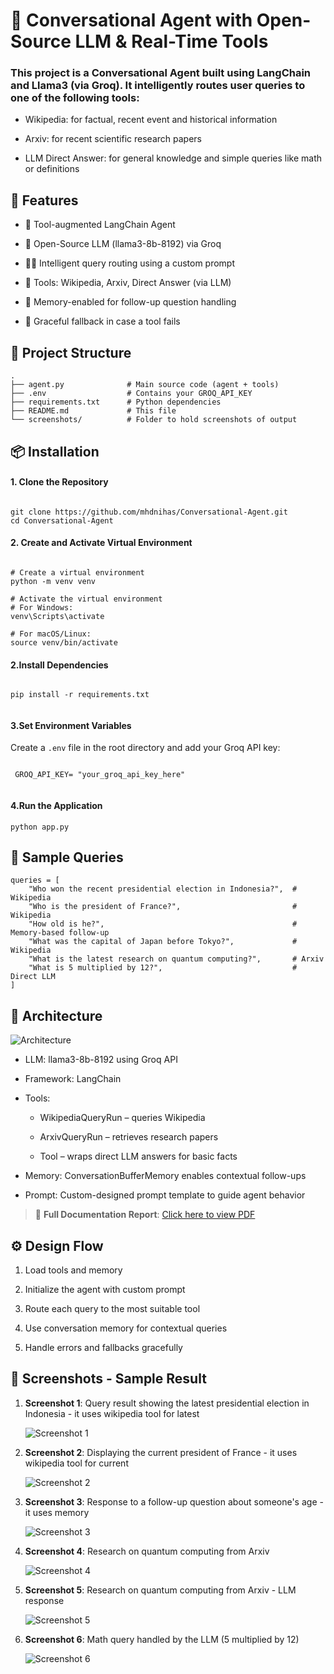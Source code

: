 # 🧠 Conversational Agent with Open-Source LLM & Real-Time Tools

### This project is a Conversational Agent built using LangChain and Llama3 (via Groq). It intelligently routes user queries to one of the following tools:

* Wikipedia: for factual, recent event and historical information

* Arxiv: for recent scientific research papers

* LLM Direct Answer: for general knowledge and simple queries like math or definitions

## 🚀 Features
* 🔗 Tool-augmented LangChain Agent

* 🧠 Open-Source LLM (llama3-8b-8192) via Groq

* 🕵️‍♂️ Intelligent query routing using a custom prompt

* 🧰 Tools: Wikipedia, Arxiv, Direct Answer (via LLM)

* 🧵 Memory-enabled for follow-up question handling

* 🔄 Graceful fallback in case a tool fails

## 📂 Project Structure
```
.
├── agent.py              # Main source code (agent + tools)
├── .env                  # Contains your GROQ_API_KEY
├── requirements.txt      # Python dependencies
├── README.md             # This file
└── screenshots/          # Folder to hold screenshots of output

```


## 📦 Installation
#### 1. Clone the Repository

```

git clone https://github.com/mhdnihas/Conversational-Agent.git
cd Conversational-Agent

```

#### 2. Create and Activate Virtual Environment

```

# Create a virtual environment
python -m venv venv

# Activate the virtual environment
# For Windows:
venv\Scripts\activate

# For macOS/Linux:
source venv/bin/activate

```


#### 2.Install Dependencies

```  

pip install -r requirements.txt  


```


#### 3.Set Environment Variables

Create a ```.env``` file in the root directory and add your Groq API key:


``` 

 GROQ_API_KEY= "your_groq_api_key_here"  
 
 ```


#### 4.Run the Application

``` 
python app.py 

```


## 💬 Sample Queries

```
queries = [
    "Who won the recent presidential election in Indonesia?",  # Wikipedia
    "Who is the president of France?",                         # Wikipedia
    "How old is he?",                                          # Memory-based follow-up
    "What was the capital of Japan before Tokyo?",             # Wikipedia
    "What is the latest research on quantum computing?",       # Arxiv
    "What is 5 multiplied by 12?",                             # Direct LLM
]

```

## 🧱 Architecture


![Architecture](screenshots/Ai-Agent-workflow.png)



* LLM: llama3-8b-8192 using Groq API

* Framework: LangChain

* Tools:

    * WikipediaQueryRun – queries Wikipedia

    * ArxivQueryRun – retrieves research papers

    * Tool – wraps direct LLM answers for basic facts

* Memory: ConversationBufferMemory enables contextual follow-ups

* Prompt: Custom-designed prompt template to guide agent behavior


> 📄 **Full Documentation Report**: [Click here to view PDF](https://drive.google.com/file/d/1gQHdF8bkRe5n2dCorKejl5g4it9NI5x9/view?usp=sharing)


## ⚙️ Design Flow

1. Load tools and memory

2. Initialize the agent with custom prompt

3. Route each query to the most suitable tool

4. Use conversation memory for contextual queries

5. Handle errors and fallbacks gracefully




## 📸 Screenshots - Sample Result

1. **Screenshot 1**: Query result showing the latest presidential election in Indonesia - it uses wikipedia tool for latest

   ![Screenshot 1](screenshots/Screenshot1.png)

2. **Screenshot 2**: Displaying the current president of France -  it uses wikipedia tool for current 

   ![Screenshot 2](screenshots/Screenshot2.png)

3. **Screenshot 3**: Response to a follow-up question about someone's age - it uses memory

   ![Screenshot 3](screenshots/Screenshot3.png)

4. **Screenshot 4**: Research on quantum computing from Arxiv

   ![Screenshot 4](screenshots/Screenshot4.png)

5. **Screenshot 5**: Research on quantum computing from Arxiv - LLM response

   ![Screenshot 5](screenshots/Screenshot5.png)

6. **Screenshot 6**: Math query handled by the LLM (5 multiplied by 12)

   ![Screenshot 6](screenshots/Screenshot6.png)


   